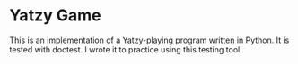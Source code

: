 Yatzy Game
==========

This is an implementation of a Yatzy-playing program written in Python. It is tested with doctest. I wrote it to practice using this testing tool.